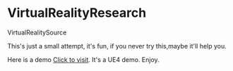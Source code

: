 # VirtualRealityResearch
VirtualRealitySource


This's just a small attempt, it's fun, if you never try this,maybe it'll help you.

Here is a demo [Click to visit](https://pan.baidu.com/s/1jH2RAg2). It's a UE4 demo. Enjoy.
